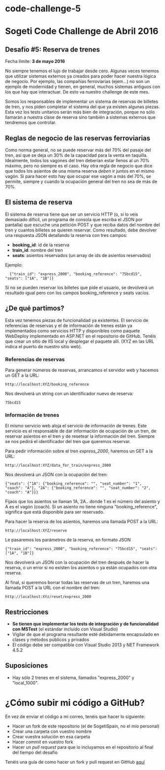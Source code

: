 # code-challenge-5
Sogeti Code Challenge de Abril 2016
=====================================
Desafío #5: Reserva de trenes
-----------------------------------
Fecha límite: **3 de mayo 2016**

No siempre tenemos el lujo de trabajar desde cero. Algunas veces tenemos que utilizar sistemas externos ya creados para poder hacer nuestra lógica de negocio. Por ejemplo, las compañías ferroviarias (ejem...) no son un ejemplo de modernidad y tienen, en general, muchos sistemas antiguos con los que hay que interactuar. De esto va nuestro challenge de este mes.

Somos los responsables de implementar un sistema de reservas de billetes de tren, y nos piden completar el sistema del que ya existen algunas piezas. Esta vez los tests unitarios serán más bien de integración, porque no sólo llamarán a nuestra clase de reserva sino también a sistemas externos que tendremos que controlar.

Reglas de negocio de las reservas ferroviarias
----------------------------------------------
Como norma general, no se puede reservar más del 70% del pasaje del tren, así que se deja un 30% de la capacidad para la venta en taquilla. Idealmente, todos los vagones del tren deberían estar llenos al un 70% máximo, pero no siempre es el caso. Hay otra regla de negocio que dice que todos los asientos de una misma reserva _deben_ ir juntos en el mismo vagón. Si para hacer esto hay que ocupar ese vagón a más del 70%, se permite, siempre y cuando la ocupación general del tren no sea de más de 70%.  

El sistema de reserva
---------------------
El sistema de reserva tiene que ser un servicio HTTP (o, si lo veis demasiado difícil, un programa de consola que escriba el JSON por pantalla) que escuche una petición POST y que reciba datos del nombre del tren y cuantos billetes se quieren reservar. Como resultado, debe devolver una respuesta JSON detallando la reserva con tres campos: 

* **booking_id**: id de la reserva
* **train_id**: nombre del tren
* **seats**: asientos reservados (un array de ids de asientos reservados)

Ejemplo:
```
  {"train_id": "express_2000", "booking_reference": "75bcd15", "seats": ["1A", "1B"]}
```
Si no se pueden reservar los billetes que pide el usuario, se devolverá un resultado igual pero con los campos booking_reference y seats vacíos.

¿De qué partimos?
-----------------
Esta vez tenemos piezas de funcionalidad ya existentes. El servicio de referencias de reservas y el de información de trenes están ya implementados como servicios HTTP y disponibles como paquete WebDeploy implementado en ASP.NET en el repositorio de GitHub. Tenéis que crear un sitio de IIS local y desplegar el paquete allí. (XYZ en las URL indica el puerto de nuestro sitio web).

### Referencias de reservas
Para generar números de reservas, arrancamos el servidor web y hacemos un GET a la URL:
```
http://localhost:XYZ/booking_reference
```
Nos devolverá un string con un identificador nuevo de reserva:
```
75bcd15
```
### Información de trenes
El mismo servicio web aloja el servicio de información de trenes. Este servicio es el responsable de dar información de ocupación de un tren, de reservar asientos en el tren y de resetear la información del tren. Siempre se nos pedirá el identificador del tren que queremos reservar.

Para pedir información sobre el tren _express_2000_, haremos un GET a la URL:
```
http://localhost:XYZ/data_for_train/express_2000
```
Nos devolverá un JSON con la ocupación del tren:
```
{"seats": {"1A": {"booking_reference": "", "seat_number": "1", "coach": "A"}, "2A": {"booking_reference": "", "seat_number": "2", "coach": "A"}}}
```
Fijaos que los asientos se llaman 1A, 2A.. donde 1 es el número del asiento y A es el vagón (coach). Si un asiento no tiene ninguna "booking_reference", significa que está disponible para ser reservado.

Para hacer la reserva de los asientos, haremos una llamada POST a la URL:
```
http://localhost:XYZ/reserve
```
Le pasaremos los parámetros de la reserva, en formato JSON
```
{"train_id": "express_2000", "booking_reference": "75bcd15", "seats": ["1A", "1B"]}
```
Nos devolverá un JSON con la ocupación del tren después de hacer la reserva, o un error si no existen los asientos o ya están ocupados con otra reserva.

Al final, si queremos borrar todas las reservas de un tren, haremos una llamada POST a la URL con el nombre del tren:
```
http://localhost:XYz/reset/express_2000
```

Restricciones
-------------
*  **Se tienen que implementar los tests de integración y de funcionalidad con MSTest** (el estándar incluído con Visual Studio)
* Vigilar de que el programa resultante esté debidamente encapsulado en clases y métodos públicos y privados
* El código debe ser compatible con Visual Studio 2013 y NET Framework 4.5.2

Suposiciones
------------
* Hay sólo 2 trenes en el sistema, llamados "express_2000" y "local_1000". 


¿Cómo subir mi código a GitHub?
===============================
En vez de enviar el código a mi correo, tenéis que hacer lo siguiente:
* Hacer un fork de este repositorio (el de SogetiSpain, no el mío personal)
* Crear una carpeta con vuestro nombre
* Crear vuestra solución en esa carpeta
* Hacer _commit_ en vuestro fork
* Hacer un _pull request_ para que lo incluyamos en el repositorio al final del tiempo del desafío

Tenéis una guía de como hacer un fork y pull request en GitHub [aquí](https://help.github.com/articles/fork-a-repo/)




